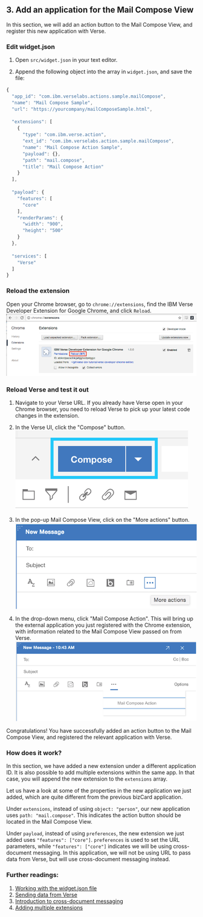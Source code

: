 ## 3. Add an application for the Mail Compose View

In this section, we will add an action button to the Mail Compose View, and register this new application with Verse.


### Edit widget.json
1. Open `src/widget.json` in your text editor.

2. Append the following object into the array in `widget.json`, and save the file:
  ```JavaScript
  {
    "app_id": "com.ibm.verselabs.actions.sample.mailCompose",
    "name": "Mail Compose Sample",
    "url": "https://yourcompany/mailComposeSample.html",

    "extensions": [
      {
        "type": "com.ibm.verse.action",
        "ext_id": "com.ibm.verselabs.action.sample.mailCompose",
        "name": "Mail Compose Action Sample",
        "payload": {},
        "path": "mail.compose",
        "title": "Mail Compose Action"
      }
    ],

    "payload": {
      "features": [
        "core"
      ],
      "renderParams": {
        "width": "900",
        "height": "500"
      }
    },

    "services": [
      "Verse"
    ]
  }

  ```


### Reload the extension
Open your Chrome browser, go to `chrome://extensions`, find the IBM Verse Developer Extension for Google Chrome, and click `Reload`.
![reload extension](img/2_reload.png)


### Reload Verse and test it out
1. Navigate to your Verse URL. If you already have Verse open in your Chrome browser, you need to reload Verse to pick up your latest code changes in the extension.

2. In the Verse UI, click the "Compose" button.
![compose button](img/2_compose_action.png)

3. In the pop-up Mail Compose View, click on the "More actions" button.
![more actions button](img/2_compose_more_action.png)

4. In the drop-down menu, click "Mail Compose Action". This will bring up the external application you just registered with the Chrome extension, with information related to the Mail Compose View passed on from Verse.
![mail compose action button](img/2_mailcompose_action.png)

Congratulations! You have successfully added an action button to the Mail Compose View, and registered the relevant application with Verse.


### How does it work?
In this section, we have added a new extension under a different application ID. It is also possible to add multiple extensions within the same app. In that case, you will append the new extension to the `extensions` array.

Let us have a look at some of the properties in the new application we just added, which are quite different from the previous bizCard application.

Under `extensions`, instead of using `object: "person"`, our new application uses `path: "mail.compose"`. This indicates the action button should be located in the Mail Compose View.

Under `payload`, instead of using `preferences`, the new extension we just added uses `"features": ["core"]`. `preferences` is used to set the URL parameters, while `"features": ["core"]` indicates we will be using cross-document messaging. In this application, we will not be using URL to pass data from Verse, but will use cross-document messaging instead.


### Further readings:
1. [Working with the widget.json file][1]
2. [Sending data from Verse][2]
3. [Introduction to cross-document messaging][3]
4. [Adding multiple extensions][4]

[1]: {{site.baseurl}}/tutorials/ext-manifest.html
[2]: {{site.baseurl}}/tutorials/ext-send-data-to-app.html
[3]: https://html.spec.whatwg.org/multipage/comms.html#web-messaging
[4]: {{site.baseurl/tutorials/to_be_written.html}}
